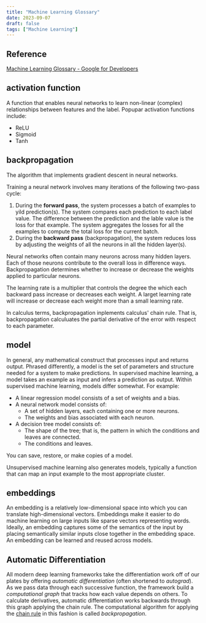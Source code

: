```yaml
---
title: "Machine Learning Glossary"
date: 2023-09-07
draft: false
tags: ["Machine Learning"]
---
```


## Reference

[Machine Learning Glossary - Google for
Developers](https://developers.google.com/machine-learning/glossary)

## activation function

A function that enables neural networks to learn non-linear (complex) relationships
between features and the label. Popupar activation functions include:

- ReLU
- Sigmoid
- Tanh

## backpropagation

The algorithm that implements gradient descent in neural networks.

Training a neural network involves many iterations of the following two-pass cycle:

1. During the **forward pass**, the system processes a batch of examples to yild
   prediction(s). The system compares each prediction to each label value. The
   difference between the prediction and the lable value is the loss for that example.
   The system aggregates the losses for all the examples to compute the total loss for
   the current batch.
2. During the **backward pass** (backpropagation), the system reduces loss by adjusting
   the weights of all the neurons in all the hidden layer(s).

Neural networks often contain many neurons across many hidden layers. Each of those
neurons contribute to the overall loss in difference ways. Backpropagation determines
whether to increase or decrease the weights applied to particular neurons.

The learning rate is a multiplier that controls the degree the which each backward pass
increase or decreases each weight. A larget learning rate will increase or decrease each
weight more than a small learning rate.

In calculus terms, backpropagation inplements calculus' chain rule. That is,
backpropagation calculuates the partial derivative of the error with respect to each
parameter.

## model

In general, any mathematical construct that processes input and returns output. Phrased
differently, a model is the set of parameters and structure needed for a system to make
predictions. In supervised machine learning, a model takes an example as input and
infers a prediction as output. Within supervised machine learning, models differ
somewhat. For example:

- A linear regression model consists of a set of weights and a bias.
- A neural network model consists of:
  - A set of hidden layers, each containing one or more neurons.
  - The weights and bias associated with each neuron.
- A decision tree model consists of:
  - The shape of the tree; that is, the pattern in which the conditions and leaves are
    connected.
  - The conditions and leaves.

You can save, restore, or make copies of a model.

Unsupervised machine learning also generates models, typically a function that can map
an input example to the most appropriate cluster.

## embeddings

An embedding is a relatively low-dimensional space into which you can translate
high-dimensional vectors. Embeddings make it easier to do machine learning on large
inputs like sparse vectors representing words. Ideally, an embedding captures some of
the semantics of the input by placing semantically similar inputs close together in the
embedding space. An embedding can be learned and reused across models.

## Automatic Differentiation

All modern deep learning frameworks take the differentiation work off of our plates by
offering *automatic differentiation* (often shortened to *autograd*). As we pass data
through each successive function, the framework build a *computational graph* that
tracks how each value depends on others. To calculate derivatives, automatic
differentiation works backwards through this graph applying the chain rule. The
computational algorithm for applying the [chain
rule](/posts/2023-08-30_differential_calculus_recap/#chain-rule) in this fashion is
called *backpropagation*.